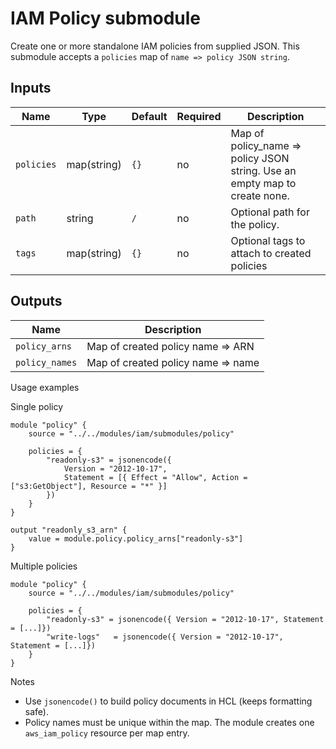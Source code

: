 # IAM Policy submodule

Create one or more standalone IAM policies from supplied JSON. This submodule accepts a `policies` map of `name => policy JSON string`.

## Inputs

| Name | Type | Default | Required | Description |
|------|------|---------|----------|-------------|
| `policies` | map(string) | `{}` | no | Map of policy_name => policy JSON string. Use an empty map to create none. |
| `path` | string | `/` | no | Optional path for the policy. |
| `tags` | map(string) | `{}` | no | Optional tags to attach to created policies |

## Outputs

| Name | Description |
|------|-------------|
| `policy_arns` | Map of created policy name => ARN |
| `policy_names` | Map of created policy name => name |

Usage examples

Single policy

```hcl
module "policy" {
	source = "../../modules/iam/submodules/policy"

	policies = {
		"readonly-s3" = jsonencode({
			Version = "2012-10-17",
			Statement = [{ Effect = "Allow", Action = ["s3:GetObject"], Resource = "*" }]
		})
	}
}

output "readonly_s3_arn" {
	value = module.policy.policy_arns["readonly-s3"]
}
```

Multiple policies

```hcl
module "policy" {
	source = "../../modules/iam/submodules/policy"

	policies = {
		"readonly-s3" = jsonencode({ Version = "2012-10-17", Statement = [...]})
		"write-logs"   = jsonencode({ Version = "2012-10-17", Statement = [...]})
	}
}
```

Notes

- Use `jsonencode()` to build policy documents in HCL (keeps formatting safe).
- Policy names must be unique within the map. The module creates one `aws_iam_policy` resource per map entry.

